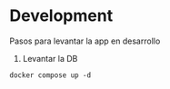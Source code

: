 
# Development
Pasos para levantar la app en desarrollo

1. Levantar la DB

```
docker compose up -d
```

